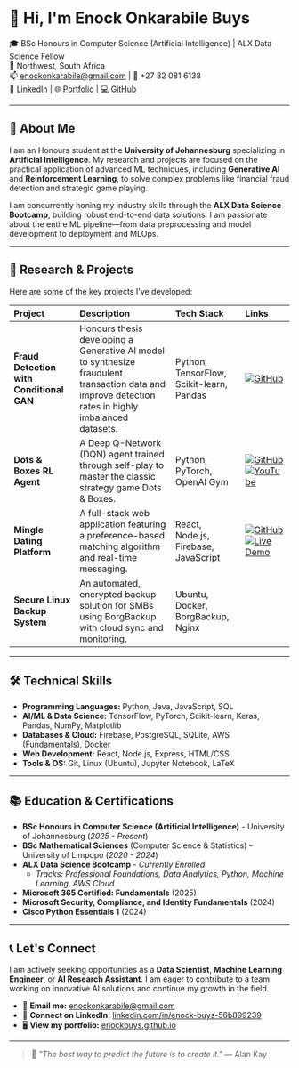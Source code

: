 # 👋 Hi, I'm Enock Onkarabile Buys

🎓 BSc Honours in Computer Science (Artificial Intelligence) | ALX Data Science Fellow  
📍 Northwest, South Africa  
📫 enockonkarabile@gmail.com | 📱 +27 82 081 6138  
🔗 [LinkedIn](https://www.linkedin.com/in/enock-buys-56b899239) | 🌐 [Portfolio](https://enockbuys.github.io) | 💻 [GitHub](https://github.com/enockbuys)

---

## 🎯 About Me

I am an Honours student at the **University of Johannesburg** specializing in **Artificial Intelligence**. My research and projects are focused on the practical application of advanced ML techniques, including **Generative AI** and **Reinforcement Learning**, to solve complex problems like financial fraud detection and strategic game playing.

I am concurrently honing my industry skills through the **ALX Data Science Bootcamp**, building robust end-to-end data solutions. I am passionate about the entire ML pipeline—from data preprocessing and model development to deployment and MLOps.

---

## 🔬 Research & Projects

Here are some of the key projects I've developed:

| Project | Description | Tech Stack | Links |
| :--- | :--- | :--- | :--- |
| **Fraud Detection with Conditional GAN** | Honours thesis developing a Generative AI model to synthesize fraudulent transaction data and improve detection rates in highly imbalanced datasets. | Python, TensorFlow, Scikit-learn, Pandas | [![GitHub](https://img.shields.io/badge/GitHub-Repo-181717?logo=github)](https://github.com/enockbuys/fraud-detection-project) |
| **Dots & Boxes RL Agent** | A Deep Q-Network (DQN) agent trained through self-play to master the classic strategy game Dots & Boxes. | Python, PyTorch, OpenAI Gym | [![GitHub](https://img.shields.io/badge/GitHub-Repo-181717?logo=github)](https://github.com/enockbuys/DotsAndBoxesAI) [![YouTube](https://img.shields.io/badge/YouTube-Demo-FF0000?logo=youtube)](https://youtu.be/oXwhfqg-xkU) |
| **Mingle Dating Platform** | A full-stack web application featuring a preference-based matching algorithm and real-time messaging. | React, Node.js, Firebase, JavaScript | [![GitHub](https://img.shields.io/badge/GitHub-Repo-181717?logo=github)](https://github.com/freddymuleya16/Mingle) [![Live Demo](https://img.shields.io/badge/Vercel-Live_Demo-000000?logo=vercel)](https://mingle-sa.vercel.app/welcome) |
| **Secure Linux Backup System** | An automated, encrypted backup solution for SMBs using BorgBackup with cloud sync and monitoring. | Ubuntu, Docker, BorgBackup, Nginx | |

---

## 🛠️ Technical Skills

*   **Programming Languages:** Python, Java, JavaScript, SQL
*   **AI/ML & Data Science:** TensorFlow, PyTorch, Scikit-learn, Keras, Pandas, NumPy, Matplotlib
*   **Databases & Cloud:** Firebase, PostgreSQL, SQLite, AWS (Fundamentals), Docker
*   **Web Development:** React, Node.js, Express, HTML/CSS
*   **Tools & OS:** Git, Linux (Ubuntu), Jupyter Notebook, LaTeX

---

## 📚 Education & Certifications

*   **BSc Honours in Computer Science (Artificial Intelligence)** - University of Johannesburg (*2025 - Present*)
*   **BSc Mathematical Sciences** (Computer Science & Statistics) - University of Limpopo (*2020 - 2024*)
*   **ALX Data Science Bootcamp** - *Currently Enrolled*
    *   *Tracks: Professional Foundations, Data Analytics, Python, Machine Learning, AWS Cloud*
*   **Microsoft 365 Certified: Fundamentals** (2025)
*   **Microsoft Security, Compliance, and Identity Fundamentals** (2024)
*   **Cisco Python Essentials 1** (2024)

---

## 📞 Let's Connect

I am actively seeking opportunities as a **Data Scientist**, **Machine Learning Engineer**, or **AI Research Assistant**. I am eager to contribute to a team working on innovative AI solutions and continue my growth in the field.

*   📧 **Email me:** enockonkarabile@gmail.com
*   💼 **Connect on LinkedIn:** [linkedin.com/in/enock-buys-56b899239](https://www.linkedin.com/in/enock-buys-56b899239)
*   🖥️ **View my portfolio:** [enockbuys.github.io](https://enockbuys.github.io)

---

> 🚀 *"The best way to predict the future is to create it."* — Alan Kay
